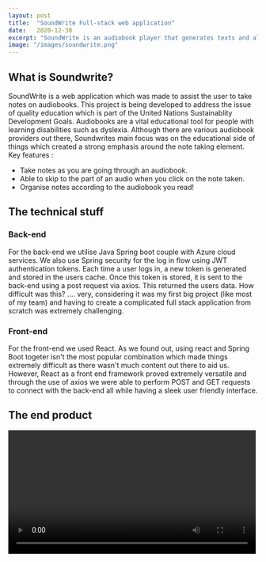 ```yaml
---
layout: post
title:  "SoundWrite Full-stack web application"
date:   2020-12-30
excerpt: "SoundWrite is an audiobook player that generates texts and allows annotation"
image: "/images/soundwrite.png"
---
```


## What is Soundwrite?
SoundWrite is a web application which was made to assist the user to take notes on audiobooks. This project is being developed to address the issue of quality education which is part of the United Nations Sustainablity Development Goals. Audiobooks are a vital educational tool for people with learning disabilities such as dyslexia. Although there are various audiobook providers out there, Soundwrites main focus was on the educational side of things which created a strong emphasis around the note taking element.
<br/>
Key features :
<ul>
  <li>Take notes as you are going through an audiobook.</li>
  <li>Able to skip to the part of an audio when you click on the note taken.</li>
  <li>Organise notes according to the audiobook you read!</li>

</ul>

## The technical stuff
### Back-end
<p><span class="image left"><img src="{{ "/images/spring.png" | absolute_url }}" alt="" /></span>For the back-end we utilise Java Spring boot couple with Azure cloud services. We also use Spring security for the log in flow using JWT authentication tokens. Each time a user logs in, a new token is generated and stored in the users cache. Once this token is stored, it is sent to the back-end using a post request via axios. This returned the users data. How difficult was this? .... very, considering it was my first big project (like most of my team) and having to create a complicated full stack application from scratch was extremely challenging.
</p>



### Front-end
<p><span class="image right"><img src="{{ "/images/react.png" | absolute_url }}" alt="" /></span>For the front-end we used React. As we found out, using react and Spring Boot togeter isn't the most popular combination which made things extremely difficult as there wasn't much content out there to aid us. However, React as a front end framework proved extremely versatile and through the use of axios we were able to perform POST and GET requests to connect with the back-end all while having a sleek user friendly interface.
</p>

## The end product

<div class="box">
  <video width = "500" controls>
  <source src=/images/soundwritevideo.mp4" type ="video/mp4"
  </video>
</div>
